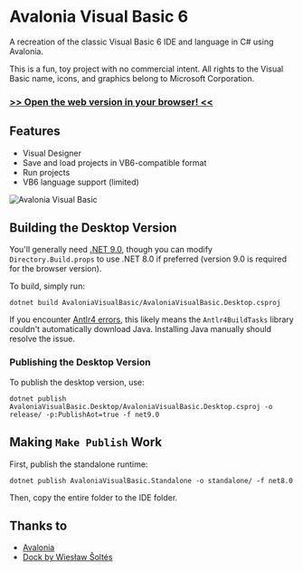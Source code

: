 # Avalonia Visual Basic 6

A recreation of the classic Visual Basic 6 IDE and language in C# using Avalonia.

This is a fun, toy project with no commercial intent. All rights to the Visual Basic name, icons, and graphics belong to Microsoft Corporation.

### [>> Open the web version in your browser! <<](https://bandysc.github.io/AvaloniaVisualBasic6/)

## Features

- Visual Designer
- Save and load projects in VB6-compatible format
- Run projects
- VB6 language support (limited)

![Avalonia Visual Basic](https://raw.githubusercontent.com/BAndysc/AvaloniaVisualBasic6/refs/heads/master/examples/img_vb6.gif)

## Building the Desktop Version

You'll generally need [.NET 9.0](https://dotnet.microsoft.com/en-us/download/dotnet/9.0), though you can modify `Directory.Build.props` to use .NET 8.0 if preferred (version 9.0 is required for the browser version).

To build, simply run:

```
dotnet build AvaloniaVisualBasic/AvaloniaVisualBasic.Desktop.csproj
```

If you encounter [Antlr4 errors](https://github.com/BAndysc/AvaloniaVisualBasic6/issues/2), this likely means the `Antlr4BuildTasks` library couldn't automatically download Java. Installing Java manually should resolve the issue.

### Publishing the Desktop Version

To publish the desktop version, use:

```
dotnet publish AvaloniaVisualBasic.Desktop/AvaloniaVisualBasic.Desktop.csproj -o release/ -p:PublishAot=true -f net9.0
```

## Making `Make Publish` Work

First, publish the standalone runtime:

```
dotnet publish AvaloniaVisualBasic.Standalone -o standalone/ -f net8.0
```

Then, copy the entire folder to the IDE folder.

## Thanks to

- [Avalonia](https://github.com/AvaloniaUI/Avalonia)
- [Dock by Wiesław Šoltés](https://github.com/wieslawsoltes/Dock)